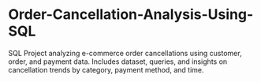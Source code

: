 # Order-Cancellation-Analysis-Using-SQL
SQL Project analyzing e-commerce order cancellations using customer, order, and payment data. Includes dataset, queries, and insights on cancellation trends by category, payment method, and time.
